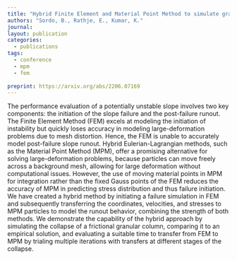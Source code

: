 ```yaml
---
title: "Hybrid Finite Element and Material Point Method to simulate granular column collapse from failure initiation to runout"
authors: "Sordo, B., Rathje, E., Kumar, K."
journal: 
layout: publication
categories: 
  - publications
tags:
  - conference
  - mpm
  - fem
  
preprint: https://arxiv.org/abs/2206.07169
---
```


The performance evaluation of a potentially unstable slope involves two key components: the initiation of the slope failure and the post-failure runout. The Finite Element Method (FEM) excels at modeling the initiation of instability but quickly loses accuracy in modeling large-deformation problems due to mesh distortion. Hence, the FEM is unable to accurately model post-failure slope runout. Hybrid Eulerian-Lagrangian methods, such as the Material Point Method (MPM), offer a promising alternative for solving large-deformation problems, because particles can move freely across a background mesh, allowing for large deformation without computational issues. However, the use of moving material points in MPM for integration rather than the fixed Gauss points of the FEM reduces the accuracy of MPM in predicting stress distribution and thus failure initiation. We have created a hybrid method by initiating a failure simulation in FEM and subsequently transferring the coordinates, velocities, and stresses to MPM particles to model the runout behavior, combining the strength of both methods. We demonstrate the capability of the hybrid approach by simulating the collapse of a frictional granular column, comparing it to an empirical solution, and evaluating a suitable time to transfer from FEM to MPM by trialing multiple iterations with transfers at different stages of the collapse. 
